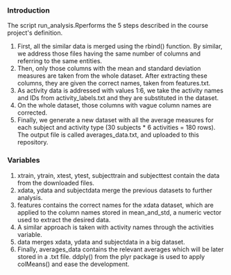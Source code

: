 ### Introduction
The script run_analysis.Rperforms the 5 steps described in the course project's definition.

1) First, all the similar data is merged using the rbind() function. By similar, we address those files having the same number of columns and referring to the same entities.
2) Then, only those columns with the mean and standard deviation measures are taken from the whole dataset. After extracting these columns, they are given the correct names, taken from features.txt.
3) As activity data is addressed with values 1:6, we take the activity names and IDs from activity_labels.txt and they are substituted in the dataset.
4) On the whole dataset, those columns with vague column names are corrected.
5) Finally, we generate a new dataset with all the average measures for each subject and activity type (30 subjects * 6 activities = 180 rows). The output file is called averages_data.txt, and uploaded to this repository.


### Variables

1) xtrain, ytrain, xtest, ytest, subjecttrain and subjecttest contain the data from the downloaded files.
2) xdata, ydata and subjectdata merge the previous datasets to further analysis.
3) features contains the correct names for the xdata dataset, which are applied to the column names stored in mean_and_std, a numeric vector used to extract the desired data.
4) A similar approach is taken with activity names through the activities variable.
5) data merges xdata, ydata and subjectdata in a big dataset.
6) Finally, averages_data contains the relevant averages which will be later stored in a .txt file. ddply() from the plyr package is used to apply colMeans() and ease the development.